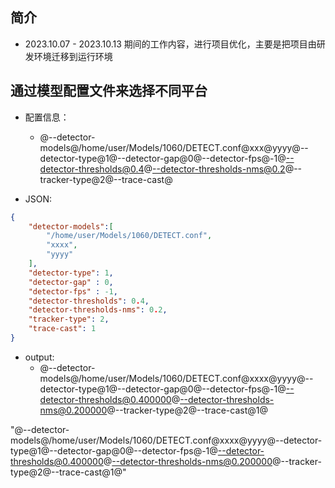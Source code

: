 ## 简介

+ 2023.10.07 - 2023.10.13 期间的工作内容，进行项目优化，主要是把项目由研发环境迁移到运行环境

## 通过模型配置文件来选择不同平台

+ 配置信息：
  + @--detector-models@/home/user/Models/1060/DETECT.conf@xxx@yyyy@--detector-type@1@--detector-gap@0@--detector-fps@-1@--detector-thresholds@0.4@--detector-thresholds-nms@0.2@--tracker-type@2@--trace-cast@

+ JSON:
```json
{
    "detector-models":[
        "/home/user/Models/1060/DETECT.conf",
        "xxxx",
        "yyyy"
    ],
    "detector-type": 1,
    "detector-gap" : 0,
    "detector-fps" : -1,
    "detector-thresholds": 0.4,
    "detector-thresholds-nms": 0.2,
    "tracker-type": 2,
    "trace-cast": 1
}
```

+ output:
  + @--detector-models@/home/user/Models/1060/DETECT.conf@xxxx@yyyy@--detector-type@1@--detector-gap@0@--detector-fps@-1@--detector-thresholds@0.400000@--detector-thresholds-nms@0.200000@--tracker-type@2@--trace-cast@1@

"@--detector-models@/home/user/Models/1060/DETECT.conf@xxxx@yyyy@--detector-type@1@--detector-gap@0@--detector-fps@-1@--detector-thresholds@0.400000@--detector-thresholds-nms@0.200000@--tracker-type@2@--trace-cast@1@"